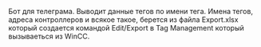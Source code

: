 Бот для телеграма. Выводит данные тегов по имени тега. Имена тегов, адреса контроллеров и всякое такое, берется из файла Export.xlsx который создается командой 
Edit/Export в Tag Management который вызываеться из WinCC.
